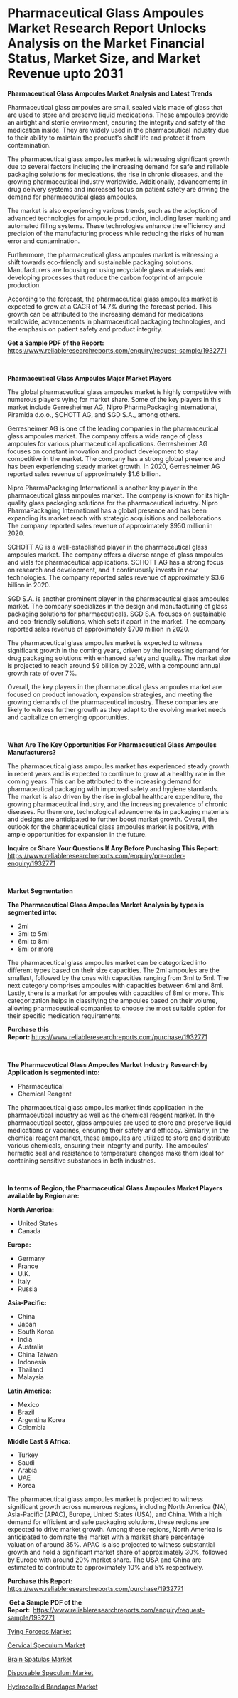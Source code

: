 <p><h1>Pharmaceutical Glass Ampoules Market Research Report Unlocks Analysis on the Market Financial Status, Market Size, and Market Revenue upto 2031</h1></p><p><strong>Pharmaceutical Glass Ampoules Market Analysis and Latest Trends</strong></p>
<p><p>Pharmaceutical glass ampoules are small, sealed vials made of glass that are used to store and preserve liquid medications. These ampoules provide an airtight and sterile environment, ensuring the integrity and safety of the medication inside. They are widely used in the pharmaceutical industry due to their ability to maintain the product's shelf life and protect it from contamination.</p><p>The pharmaceutical glass ampoules market is witnessing significant growth due to several factors including the increasing demand for safe and reliable packaging solutions for medications, the rise in chronic diseases, and the growing pharmaceutical industry worldwide. Additionally, advancements in drug delivery systems and increased focus on patient safety are driving the demand for pharmaceutical glass ampoules.</p><p>The market is also experiencing various trends, such as the adoption of advanced technologies for ampoule production, including laser marking and automated filling systems. These technologies enhance the efficiency and precision of the manufacturing process while reducing the risks of human error and contamination.</p><p>Furthermore, the pharmaceutical glass ampoules market is witnessing a shift towards eco-friendly and sustainable packaging solutions. Manufacturers are focusing on using recyclable glass materials and developing processes that reduce the carbon footprint of ampoule production.</p><p>According to the forecast, the pharmaceutical glass ampoules market is expected to grow at a CAGR of 14.7% during the forecast period. This growth can be attributed to the increasing demand for medications worldwide, advancements in pharmaceutical packaging technologies, and the emphasis on patient safety and product integrity.</p></p>
<p><strong>Get a Sample PDF of the Report:&nbsp;</strong> <a href="https://www.reliableresearchreports.com/enquiry/request-sample/1932771">https://www.reliableresearchreports.com/enquiry/request-sample/1932771</a></p>
<p>&nbsp;</p>
<p><strong>Pharmaceutical Glass Ampoules Major Market Players</strong></p>
<p><p>The global pharmaceutical glass ampoules market is highly competitive with numerous players vying for market share. Some of the key players in this market include Gerresheimer AG, Nipro PharmaPackaging International, Piramida d.o.o., SCHOTT AG, and SGD S.A., among others.</p><p>Gerresheimer AG is one of the leading companies in the pharmaceutical glass ampoules market. The company offers a wide range of glass ampoules for various pharmaceutical applications. Gerresheimer AG focuses on constant innovation and product development to stay competitive in the market. The company has a strong global presence and has been experiencing steady market growth. In 2020, Gerresheimer AG reported sales revenue of approximately $1.6 billion.</p><p>Nipro PharmaPackaging International is another key player in the pharmaceutical glass ampoules market. The company is known for its high-quality glass packaging solutions for the pharmaceutical industry. Nipro PharmaPackaging International has a global presence and has been expanding its market reach with strategic acquisitions and collaborations. The company reported sales revenue of approximately $950 million in 2020.</p><p>SCHOTT AG is a well-established player in the pharmaceutical glass ampoules market. The company offers a diverse range of glass ampoules and vials for pharmaceutical applications. SCHOTT AG has a strong focus on research and development, and it continuously invests in new technologies. The company reported sales revenue of approximately $3.6 billion in 2020.</p><p>SGD S.A. is another prominent player in the pharmaceutical glass ampoules market. The company specializes in the design and manufacturing of glass packaging solutions for pharmaceuticals. SGD S.A. focuses on sustainable and eco-friendly solutions, which sets it apart in the market. The company reported sales revenue of approximately $700 million in 2020.</p><p>The pharmaceutical glass ampoules market is expected to witness significant growth in the coming years, driven by the increasing demand for drug packaging solutions with enhanced safety and quality. The market size is projected to reach around $9 billion by 2026, with a compound annual growth rate of over 7%.</p><p>Overall, the key players in the pharmaceutical glass ampoules market are focused on product innovation, expansion strategies, and meeting the growing demands of the pharmaceutical industry. These companies are likely to witness further growth as they adapt to the evolving market needs and capitalize on emerging opportunities.</p></p>
<p>&nbsp;</p>
<p><strong>What Are The Key Opportunities For Pharmaceutical Glass Ampoules Manufacturers?</strong></p>
<p><p>The pharmaceutical glass ampoules market has experienced steady growth in recent years and is expected to continue to grow at a healthy rate in the coming years. This can be attributed to the increasing demand for pharmaceutical packaging with improved safety and hygiene standards. The market is also driven by the rise in global healthcare expenditure, the growing pharmaceutical industry, and the increasing prevalence of chronic diseases. Furthermore, technological advancements in packaging materials and designs are anticipated to further boost market growth. Overall, the outlook for the pharmaceutical glass ampoules market is positive, with ample opportunities for expansion in the future.</p></p>
<p><strong>Inquire or Share Your Questions If Any Before Purchasing This Report:</strong> <a href="https://www.reliableresearchreports.com/enquiry/pre-order-enquiry/1932771">https://www.reliableresearchreports.com/enquiry/pre-order-enquiry/1932771</a></p>
<p>&nbsp;</p>
<p><strong>Market Segmentation</strong></p>
<p><strong>The Pharmaceutical Glass Ampoules Market Analysis by types is segmented into:</strong></p>
<p><ul><li>2ml</li><li>3ml to 5ml</li><li>6ml to 8ml</li><li>8ml or more</li></ul></p>
<p><p>The pharmaceutical glass ampoules market can be categorized into different types based on their size capacities. The 2ml ampoules are the smallest, followed by the ones with capacities ranging from 3ml to 5ml. The next category comprises ampoules with capacities between 6ml and 8ml. Lastly, there is a market for ampoules with capacities of 8ml or more. This categorization helps in classifying the ampoules based on their volume, allowing pharmaceutical companies to choose the most suitable option for their specific medication requirements.</p></p>
<p><strong>Purchase this Report:&nbsp;</strong><a href="https://www.reliableresearchreports.com/purchase/1932771">https://www.reliableresearchreports.com/purchase/1932771</a></p>
<p>&nbsp;</p>
<p><strong>The Pharmaceutical Glass Ampoules Market Industry Research by Application is segmented into:</strong></p>
<p><ul><li>Pharmaceutical</li><li>Chemical Reagent</li></ul></p>
<p><p>The pharmaceutical glass ampoules market finds application in the pharmaceutical industry as well as the chemical reagent market. In the pharmaceutical sector, glass ampoules are used to store and preserve liquid medications or vaccines, ensuring their safety and efficacy. Similarly, in the chemical reagent market, these ampoules are utilized to store and distribute various chemicals, ensuring their integrity and purity. The ampoules' hermetic seal and resistance to temperature changes make them ideal for containing sensitive substances in both industries.</p></p>
<p>&nbsp;</p>
<p><strong>In terms of Region, the Pharmaceutical Glass Ampoules Market Players available by Region are:</strong></p>
<p>
    <p> <strong> North America: </strong>
        <ul>
            <li>United States</li>
            <li>Canada</li>
        </ul>
        </p> 
    <p> <strong> Europe: </strong>
        <ul>
            <li>Germany</li>
            <li>France</li>
            <li>U.K.</li>
            <li>Italy</li>
            <li>Russia</li>
        </ul>
        </p> 
    <p> <strong> Asia-Pacific: </strong>
        <ul>
            <li>China</li>
            <li>Japan</li>
            <li>South Korea</li>
            <li>India</li>
            <li>Australia</li>
            <li>China Taiwan</li>
            <li>Indonesia</li>
            <li>Thailand</li>
            <li>Malaysia</li>
        </ul>
        </p> 
    <p> <strong> Latin America: </strong>
        <ul>
            <li>Mexico</li>
            <li>Brazil</li>
            <li>Argentina Korea</li>
            <li>Colombia</li>
        </ul>
        </p> 
    <p> <strong> Middle East & Africa: </strong>
        <ul>
            <li>Turkey</li>
            <li>Saudi</li>
            <li>Arabia</li>
            <li>UAE</li>
            <li>Korea</li>
        </ul>
    </p>
    </p>
<p><p>The pharmaceutical glass ampoules market is projected to witness significant growth across numerous regions, including North America (NA), Asia-Pacific (APAC), Europe, United States (USA), and China. With a high demand for efficient and safe packaging solutions, these regions are expected to drive market growth. Among these regions, North America is anticipated to dominate the market with a market share percentage valuation of around 35%. APAC is also projected to witness substantial growth and hold a significant market share of approximately 30%, followed by Europe with around 20% market share. The USA and China are estimated to contribute to approximately 10% and 5% respectively.</p></p>
<p><strong>Purchase this Report: </strong><a href="https://www.reliableresearchreports.com/purchase/1932771">https://www.reliableresearchreports.com/purchase/1932771</a></p>
<p>&nbsp;<strong>Get a Sample PDF of the Report:&nbsp;&nbsp;</strong><a href="https://www.reliableresearchreports.com/enquiry/request-sample/1932771">https://www.reliableresearchreports.com/enquiry/request-sample/1932771</a></p>
<p><strong></strong></p>
<p><p><a href="https://github.com/juniordelafrance/Market-Research-Report-List-1/blob/main/tying-forceps-market.md">Tying Forceps Market</a></p><p><a href="https://github.com/elizabethdagraca/Market-Research-Report-List-1/blob/main/cervical-speculum-market.md">Cervical Speculum Market</a></p><p><a href="https://github.com/khayangel/Market-Research-Report-List-1/blob/main/brain-spatulas-market.md">Brain Spatulas Market</a></p><p><a href="https://github.com/indrystar/Market-Research-Report-List-1/blob/main/disposable-speculum-market.md">Disposable Speculum Market</a></p><p><a href="https://github.com/irfadac/Market-Research-Report-List-1/blob/main/hydrocolloid-bandages-market.md">Hydrocolloid Bandages Market</a></p></p>